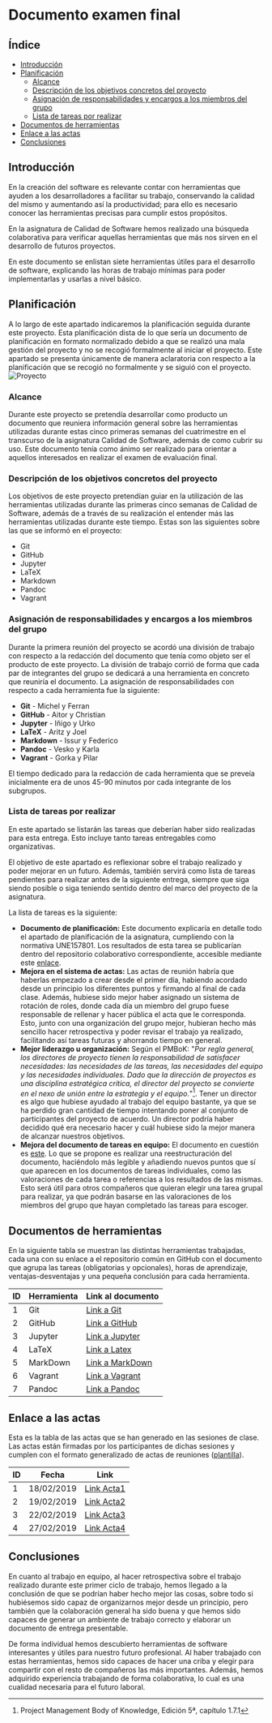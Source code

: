 # Documento examen final

## Índice
* [Introducción](#Introducción)
* [Planificación](#Planificación)
    * [Alcance](#Alcance)
    * [Descripción de los objetivos concretos del proyecto](#Descripción-de-los-objetivos-concretos-del-proyecto)
    * [Asignación de responsabilidades y encargos a los miembros del grupo](#Asignación-de-responsabilidades-y-encargos-a-los-miembros-del-grupo)
    * [Lista de tareas por realizar](#Lista-de-tareas-por-realizar)
* [Documentos de herramientas](#Documentos-de-herramientas)
* [Enlace a las actas](#Enlace-a-las-actas)
* [Conclusiones](#Conclusiones)




## Introducción
En la creación del software es relevante contar con herramientas que ayuden a los desarrolladores a facilitar su trabajo, conservando la calidad del mismo y aumentando así la productividad; para ello es necesario conocer las herramientas precisas para cumplir estos propósitos. 

En la asignatura de Calidad de Software hemos realizado una búsqueda colaborativa para verificar aquellas herramientas que más nos sirven en el desarrollo de futuros proyectos. 

En este documento se enlistan siete herramientas útiles para el desarrollo de software, explicando las horas de trabajo mínimas para poder implementarlas y usarlas a nivel básico. 

## Planificación
A lo largo de este apartado indicaremos la planificación seguida durante este proyecto. Esta planificación dista de lo que sería un documento de planificación en formato normalizado debido a que se realizó una mala gestión del proyecto y no se recogió formalmente al iniciar el proyecto. Este apartado se presenta únicamente de manera aclaratoria con respecto a la planificación que se recogió no formalmente y se siguió con el proyecto.
![Proyecto](https://i.imgur.com/4QomtHb.png)

### Alcance

Durante este proyecto se pretendía desarrollar como producto un documento que reuniera información general sobre las herramientas utilizadas durante estas cinco primeras semanas del cuatrimestre en el transcurso de la asignatura Calidad de Software, además de como cubrir su uso. Este documento tenía como ánimo ser realizado para orientar a aquellos interesados en realizar el examen de evaluación final.

### Descripción de los objetivos concretos del proyecto

Los objetivos de este proyecto pretendían guiar en la utilización de las herramientas utilizadas durante las primeras cinco semanas de Calidad de Software, además de a través de su realización el entender más las herramientas utilizadas durante este tiempo. Estas son las siguientes sobre las que se informó en el proyecto:

* Git
* GitHub
* Jupyter
* LaTeX
* Markdown
* Pandoc
* Vagrant

### Asignación de responsabilidades y encargos a los miembros del grupo
Durante la primera reunión del proyecto se acordó una división de trabajo con respecto a la redacción del documento que tenía como objeto ser el producto de este proyecto. La división de trabajo corrió de forma que cada par de integrantes del grupo se dedicará a una herramienta en concreto que reuniría el documento. La asignación de responsabilidades con respecto a cada herramienta fue la siguiente:

* **Git** - Michel y Ferran
* **GitHub** - Aitor y Christian
* **Jupyter** - Iñigo y Urko
* **LaTeX** - Aritz y Joel
* **Markdown** - Issur y Federico
* **Pandoc** - Vesko y Karla
* **Vagrant** - Gorka y Pilar

El tiempo dedicado para la redacción de cada herramienta que se preveía inicialmente era de unos 45-90 minutos por cada integrante de los subgrupos.

### Lista de tareas por realizar
En este apartado se listarán las tareas que deberían haber sido realizadas para esta entrega. Esto incluye tanto tareas entregables como organizativas.

El objetivo de este apartado es reflexionar sobre el trabajo realizado y poder mejorar en un futuro. Además, también servirá como lista de tareas pendientes para realizar antes de la siguiente entrega, siempre que siga siendo posible o siga teniendo sentido dentro del marco del proyecto de la asignatura. 

La lista de tareas es la siguiente:
* **Documento de planificación:** Este documento explicaría en detalle todo el apartado de planificación de la asignatura, cumpliendo con la normativa UNE157801. Los resultados de esta tarea se publicarían dentro del repositorio colaborativo correspondiente, accesible mediante este [enlace](https://github.com/cs-ehu/Ejemplo/tree/master/UNE157801).
* **Mejora en el sistema de actas:** Las actas de reunión habría que haberlas empezado a crear desde el primer día, habiendo acordado desde un principio los diferentes puntos y firmando al final de cada clase. Además, hubiese sido mejor haber asignado un sistema de rotación de roles, donde cada día un miembro del grupo fuese responsable de rellenar y hacer pública el acta que le corresponda. Esto, junto con una organización del grupo mejor, hubieran hecho más sencillo hacer retrospectiva y poder revisar el trabajo ya realizado, facilitando así tareas futuras y ahorrando tiempo en general.
* **Mejor liderazgo u organización:** Según el PMBoK:
"*Por regla general, los directores de proyecto tienen la responsabilidad de satisfacer necesidades: las necesidades de las tareas, las necesidades del equipo y las necesidades individuales. Dado que la dirección de proyectos es una disciplina estratégica crítica, el director del proyecto se convierte en el nexo de unión entre la estrategia y el equipo.*"[^1].
Tener un director es algo que hubiese ayudado al trabajo del equipo bastante, ya que se ha perdido gran cantidad de tiempo intentando poner al conjunto de participantes del proyecto de acuerdo. Un director podría haber decidido qué era necesario hacer y cuál hubiese sido la mejor manera de alcanzar nuestros objetivos.
* **Mejora del documento de tareas en equipo:** El documento en cuestión es [este](https://drive.google.com/open?id=1LuutlDD6npYrlyRaBtM6Lkla8bskRo7NBxZasJ1bGOY). Lo que se propone es realizar una reestructuración del documento, haciéndolo más legible y añadiendo nuevos puntos que sí que aparecen en los documentos de tareas individuales, como las valoraciones de cada tarea o referencias a los resultados de las mismas. Esto será útil para otros compañeros que quieran elegir una tarea grupal para realizar, ya que podrán basarse en las valoraciones de los miembros del grupo que hayan completado las tareas para escoger.

[^1]:Project Management Body of Knowledge, Edición 5ª, capítulo 1.7.1
## Documentos de herramientas
En la siguiente tabla se muestran las distintas herramientas trabajadas, cada una con su enlace a el repositorio común en GitHub con el documento que agrupa las tareas (obligatorias y opcionales), horas de aprendizaje, ventajas-desventajas y una pequeña conclusión para cada herramienta. 

| ID | Herramienta | Link al documento |
| -------- | -------- | -------- |
| 1 | Git     | [Link a Git](https://github.com/cs-ehu/Ejemplo/blob/master/UNE157801/2%20Memoria/2.05%20Normas%20y%20referencias/2.5.3%20Métodos%2C%20herramientas%2C%20modelos%2C%20métricas%20y%20prototipos/2.5.3.2%20Herramientas/herramienta.git.md)|
|2| GitHub| [Link a GitHub](https://github.com/cs-ehu/Ejemplo/blob/master/UNE157801/2%20Memoria/2.05%20Normas%20y%20referencias/2.5.3%20Métodos%2C%20herramientas%2C%20modelos%2C%20métricas%20y%20prototipos/2.5.3.2%20Herramientas/herramienta.github.md)|
|3| Jupyter | [Link a Jupyter](https://github.com/cs-ehu/Ejemplo/blob/master/UNE157801/2%20Memoria/2.05%20Normas%20y%20referencias/2.5.3%20Métodos%2C%20herramientas%2C%20modelos%2C%20métricas%20y%20prototipos/2.5.3.2%20Herramientas/herramienta.jupyter.md)|
|4| LaTeX | [Link a Latex](https://github.com/cs-ehu/Ejemplo/blob/master/UNE157801/2%20Memoria/2.05%20Normas%20y%20referencias/2.5.3%20Métodos%2C%20herramientas%2C%20modelos%2C%20métricas%20y%20prototipos/2.5.3.2%20Herramientas/herramienta.latex.md)|
|5| MarkDown | [Link a MarkDown](https://github.com/cs-ehu/Ejemplo/blob/master/UNE157801/2%20Memoria/2.05%20Normas%20y%20referencias/2.5.3%20Métodos%2C%20herramientas%2C%20modelos%2C%20métricas%20y%20prototipos/2.5.3.2%20Herramientas/herramienta.markdown.md)|
|6| Vagrant | [Link a Vagrant](https://github.com/cs-ehu/Ejemplo/blob/master/UNE157801/2%20Memoria/2.05%20Normas%20y%20referencias/2.5.3%20Métodos%2C%20herramientas%2C%20modelos%2C%20métricas%20y%20prototipos/2.5.3.2%20Herramientas/herramienta.vagrant.md)|
|7| Pandoc|[Link a Pandoc](https://github.com/cs-ehu/Ejemplo/blob/master/UNE157801/2%20Memoria/2.05%20Normas%20y%20referencias/2.5.3%20Métodos%2C%20herramientas%2C%20modelos%2C%20métricas%20y%20prototipos/2.5.3.2%20Herramientas/herramienta.pandoc.md)|

## Enlace a las actas
Esta es la tabla de las actas que se han generado en las sesiones de clase. Las actas están firmadas por los participantes de dichas sesiones y cumplen con el formato generalizado de actas de reuniones ([plantilla](https://github.com/cs-ehu/Ejemplo/blob/master/UNE157801/2%20Memoria/2.13%20Organizaci%C3%B3n%20y%20gesti%C3%B3n%20del%20proyecto/2.13.4%20Seguimiento%20y%20Control/2.13.4.1%20Actas%20de%20Reuniones/ModeloActa.md)).

| ID | Fecha | Link |
| -------- | -------- | -------- |
| 1     | 18/02/2019     | [Link Acta1](https://github.com/cs-ehu/Ejemplo/blob/master/UNE157801/2%20Memoria/2.13%20Organización%20y%20gestión%20del%20proyecto/2.13.4%20Seguimiento%20y%20Control/2.13.4.1%20Actas%20de%20Reuniones/Acta_18_02_2019.md)     |
| 2     | 19/02/2019     | [Link Acta2](https://github.com/cs-ehu/Ejemplo/blob/master/UNE157801/2%20Memoria/2.13%20Organización%20y%20gestión%20del%20proyecto/2.13.4%20Seguimiento%20y%20Control/2.13.4.1%20Actas%20de%20Reuniones/Acta_19_02_2019.md)     |
| 3     | 22/02/2019     | [Link Acta3](https://github.com/cs-ehu/Ejemplo/blob/master/UNE157801/2%20Memoria/2.13%20Organización%20y%20gestión%20del%20proyecto/2.13.4%20Seguimiento%20y%20Control/2.13.4.1%20Actas%20de%20Reuniones/Acta_22_02_2019.md)     |
| 4     | 27/02/2019     | [Link Acta4](https://github.com/cs-ehu/Ejemplo/blob/master/UNE157801/2%20Memoria/2.13%20Organización%20y%20gestión%20del%20proyecto/2.13.4%20Seguimiento%20y%20Control/2.13.4.1%20Actas%20de%20Reuniones/Acta_27_02_2019.md)     |

## Conclusiones
En cuanto al trabajo en equipo, al hacer retrospectiva sobre el trabajo realizado durante este primer ciclo de trabajo, hemos llegado a la conclusión de que se podrían haber hecho mejor las cosas, sobre todo si hubiésemos sido capaz de organizarnos mejor desde un principio, pero también que la colaboración general ha sido buena y que hemos sido capaces de generar un ambiente de trabajo correcto y elaborar un documento de entrega presentable.

De forma individual hemos descubierto herramientas de software interesantes y útiles para nuestro futuro profesional. Al haber trabajado con estas herramientas, hemos sido capaces de hacer una criba y elegir para compartir con el resto de compañeros las más importantes. Además, hemos adquirido experiencia trabajando de forma colaborativa, lo cual es una cualidad necesaria para el futuro laboral.
